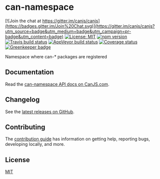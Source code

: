# can-namespace

[![Join the chat at https://gitter.im/canjs/canjs](https://badges.gitter.im/Join%20Chat.svg)](https://gitter.im/canjs/canjs?utm_source=badge&utm_medium=badge&utm_campaign=pr-badge&utm_content=badge)
[![License: MIT](https://img.shields.io/badge/License-MIT-blue.svg)](https://github.com/canjs/can-namespace/blob/master/LICENSE.md)
[![npm version](https://badge.fury.io/js/can-namespace.svg)](https://www.npmjs.com/package/can-namespace)
[![Travis build status](https://travis-ci.org/canjs/can-namespace.svg?branch=master)](https://travis-ci.org/canjs/can-namespace)
[![AppVeyor build status](https://ci.appveyor.com/api/projects/status/github/canjs/can-namespace?branch=master&svg=true)](https://ci.appveyor.com/project/matthewp/can-namespace)
[![Coverage status](https://coveralls.io/repos/github/canjs/can-namespace/badge.svg?branch=master)](https://coveralls.io/github/canjs/can-namespace?branch=master)
[![Greenkeeper badge](https://badges.greenkeeper.io/canjs/can-namespace.svg)](https://greenkeeper.io/)

Namespace where can-* packages are registered

## Documentation

Read the [can-namespace API docs on CanJS.com](https://canjs.com/doc/can-namespace.html).

## Changelog

See the [latest releases on GitHub](https://github.com/canjs/can-namespace/releases).

## Contributing

The [contribution guide](https://github.com/canjs/can-namespace/blob/master/CONTRIBUTING.md) has information on getting help, reporting bugs, developing locally, and more.

## License

[MIT](https://github.com/canjs/can-namespace/blob/master/LICENSE.md)

